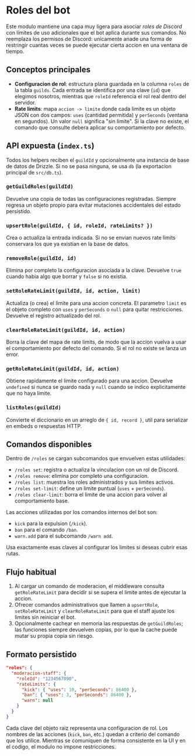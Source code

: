 # Roles del bot

Este modulo mantiene una capa muy ligera para asociar *roles de Discord* con limites de
uso adicionales que el bot aplica durante sus comandos. No reemplaza los permisos de
Discord: unicamente anade una forma de restringir cuantas veces se puede ejecutar cierta
accion en una ventana de tiempo.

## Conceptos principales

- **Configuracion de rol**: estructura plana guardada en la columna `roles` de la tabla
  `guilds`. Cada entrada se identifica por una clave (`id`) que elegimos nosotros, mientras
  que `roleId` referencia el rol real dentro del servidor.
- **Rate limits**: mapa `accion -> limite` donde cada limite es un objeto JSON con dos
  campos: `uses` (cantidad permitida) y `perSeconds` (ventana en segundos). Un valor `null`
  significa "sin limite". Si la clave no existe, el comando que consulte debera aplicar su
  comportamiento por defecto.

## API expuesta (`index.ts`)

Todos los helpers reciben el `guildId` y opcionalmente una instancia de base de datos de
Drizzle. Si no se pasa ninguna, se usa `db` (la exportacion principal de `src/db.ts`).

### `getGuildRoles(guildId)`
Devuelve una copia de todas las configuraciones registradas. Siempre regresa un objeto
propio para evitar mutaciones accidentales del estado persistido.

### `upsertRole(guildId, { id, roleId, rateLimits? })`
Crea o actualiza la entrada indicada. Si no se envian nuevos rate limits conservara los que
ya existian en la base de datos.

### `removeRole(guildId, id)`
Elimina por completo la configuracion asociada a la clave. Devuelve `true` cuando habia
algo que borrar y `false` si no existia.

### `setRoleRateLimit(guildId, id, action, limit)`
Actualiza (o crea) el limite para una accion concreta. El parametro `limit` es el objeto
completo con `uses` y `perSeconds` o `null` para quitar restricciones. Devuelve el registro
actualizado del rol.

### `clearRoleRateLimit(guildId, id, action)`
Borra la clave del mapa de rate limits, de modo que la accion vuelva a usar el comportamiento
por defecto del comando. Si el rol no existe se lanza un error.

### `getRoleRateLimit(guildId, id, action)`
Obtiene rapidamente el limite configurado para una accion. Devuelve `undefined` si nunca se
guardo nada y `null` cuando se indico explicitamente que no haya limite.

### `listRoles(guildId)`
Convierte el diccionario en un arreglo de `{ id, record }`, util para serializar en embeds o
respuestas HTTP.

## Comandos disponibles

Dentro de `/roles` se cargan subcomandos que envuelven estas utilidades:

- `/roles set`: registra o actualiza la vinculacion con un rol de Discord.
- `/roles remove`: elimina por completo una configuracion.
- `/roles list`: muestra los roles administrados y sus limites activos.
- `/roles set-limit`: define un limite puntual (`uses` + `perSeconds`).
- `/roles clear-limit`: borra el limite de una accion para volver al comportamiento base.

Las acciones utilizadas por los comandos internos del bot son:

- `kick` para la expulsion (`/kick`).
- `ban` para el comando `/ban`.
- `warn.add` para el subcomando `/warn add`.

Usa exactamente esas claves al configurar los limites si deseas cubrir esas rutas.

## Flujo habitual

1. Al cargar un comando de moderacion, el middleware consulta `getRoleRateLimit` para
   decidir si se supera el limite antes de ejecutar la accion.
2. Ofrecer comandos administrativos que llamen a `upsertRole`, `setRoleRateLimit` y
   `clearRoleRateLimit` para que el staff ajuste los limites sin reiniciar el bot.
3. Opcionalmente cachear en memoria las respuestas de `getGuildRoles`; las funciones
   siempre devuelven copias, por lo que la cache puede mutar su propia copia sin riesgo.

## Formato persistido

```json
"roles": {
  "moderacion-staff": {
    "roleId": "1234567890",
    "rateLimits": {
      "kick": { "uses": 10, "perSeconds": 86400 },
      "ban": { "uses": 3, "perSeconds": 86400 },
      "warn": null
    }
  }
}
```

Cada clave del objeto raiz representa una configuracion de rol. Los nombres de las acciones
(`kick`, `ban`, etc.) quedan a criterio del comando que los utilice. Mientras se comuniquen
de forma consistente en la UI y en el codigo, el modulo no impone restricciones.
